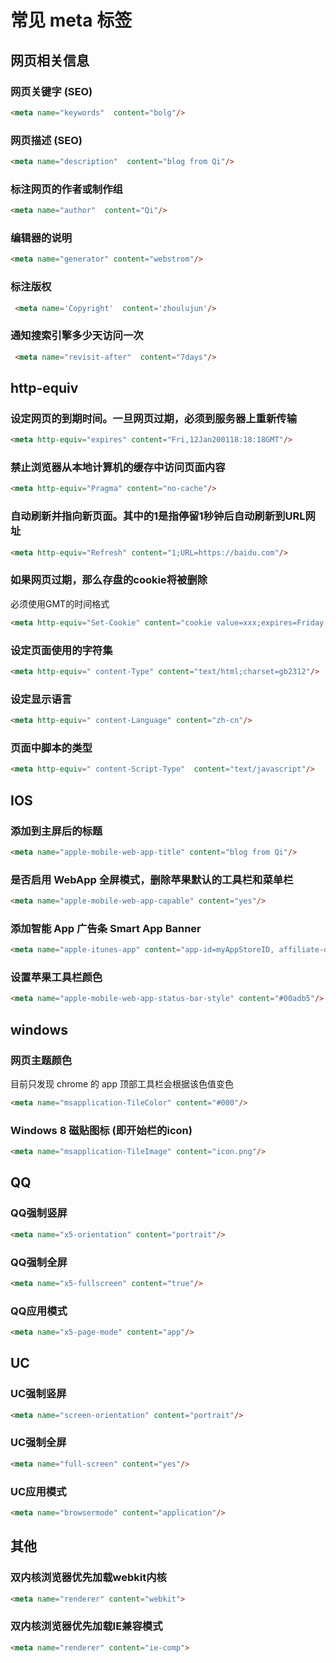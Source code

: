 # 常见 meta 标签

## 网页相关信息

### 网页关键字 (SEO)
```html
<meta name="keywords"  content="bolg"/>
```

### 网页描述 (SEO)
```html
<meta name="description"  content="blog from Qi"/>
```

### 标注网页的作者或制作组
```html
<meta name="author"  content="Qi"/>
```

### 编辑器的说明
```html
<meta name="generator" content="webstrom"/> 
```

### 标注版权
```html
 <meta name='Copyright'  content='zhoulujun'/>
```
 
### 通知搜索引擎多少天访问一次
```html
 <meta name="revisit-after"  content="7days"/>
```

## http-equiv

### 设定网页的到期时间。一旦网页过期，必须到服务器上重新传输
```html
<meta http-equiv="expires" content="Fri,12Jan200118:18:18GMT"/> 
```
### 禁止浏览器从本地计算机的缓存中访问页面内容
```html
<meta http-equiv="Pragma" content="no-cache"/> 
```

### 自动刷新并指向新页面。其中的1是指停留1秒钟后自动刷新到URL网址
```html
<meta http-equiv="Refresh" content="1;URL=https://baidu.com"/>
```

### 如果网页过期，那么存盘的cookie将被删除
必须使用GMT的时间格式
```html
<meta http-equiv="Set-Cookie" content="cookie value=xxx;expires=Friday,12-Jan-200118:18:18GMT；path=/"/>
```

###  设定页面使用的字符集
```html
<meta http-equiv=" content-Type" content="text/html;charset=gb2312"/> 
```

### 设定显示语言
```html
<meta http-equiv=" content-Language" content="zh-cn"/> 
```

### 页面中脚本的类型
```html
<meta http-equiv=" content-Script-Type"  content="text/javascript"/>
```

## IOS

### 添加到主屏后的标题
```html
<meta name="apple-mobile-web-app-title" content="blog from Qi"/>
```

### 是否启用 WebApp 全屏模式，删除苹果默认的工具栏和菜单栏
```html
<meta name="apple-mobile-web-app-capable" content="yes"/>
```

### 添加智能 App 广告条 Smart App Banner
```html
<meta name="apple-itunes-app" content="app-id=myAppStoreID, affiliate-data=myAffiliateData, app-argument=https://baidu.com"/>
```

### 设置苹果工具栏颜色
```html
<meta name="apple-mobile-web-app-status-bar-style" content="#00adb5"/>
```

## windows

### 网页主题颜色
目前只发现 chrome 的 app 顶部工具栏会根据该色值变色

```html
<meta name="msapplication-TileColor" content="#000"/>    
```
### Windows 8 磁贴图标 (即开始栏的icon)

```html
<meta name="msapplication-TileImage" content="icon.png"/> 
```

## QQ

### QQ强制竖屏
```html
<meta name="x5-orientation" content="portrait"/>
```

### QQ强制全屏
```html
<meta name="x5-fullscreen" content="true"/>
```

### QQ应用模式
```html
<meta name="x5-page-mode" content="app"/>
```

## UC

### UC强制竖屏
```html
<meta name="screen-orientation" content="portrait"/>
```
### UC强制全屏
```html
<meta name="full-screen" content="yes"/>
```
### UC应用模式
```html
<meta name="browsermode" content="application"/>
```


## 其他

### 双内核浏览器优先加载webkit内核
```html
<meta name="renderer" content="webkit">
```

### 双内核浏览器优先加载IE兼容模式
```html
<meta name="renderer" content="ie-comp">
```

